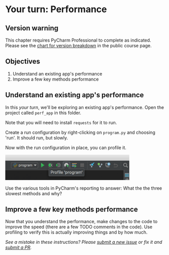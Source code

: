 # Your turn: Performance

## Version warning

This chapter requires PyCharm Professional to complete as indicated. Please see the [chart for version breakdown](https://training.talkpython.fm/courses/explore_pycharm/mastering-pycharm-ide#editions) in the public course page.

## Objectives

1. Understand an existing app's performance
2. Improve a few key methods performance  

## Understand an existing app's performance

In this *your turn*, we'll be exploring an existing app's performance. Open the project called `perf_app` in this folder.

Note that you will need to install `requests` for it to run.

Create a run configuration by right-clicking on `program.py` and choosing 'run'. It should run, but slowly.

Now with the run configuration in place, you can profile it.

![](./resources/profile.png)

Use the various tools in PyCharm's reporting to answer: What the the three slowest methods and why?

## Improve a few key methods performance  

Now that you understand the performance, make changes to the code to improve the speed (there are a few TODO comments in the code). Use profiling to verify this is actually improving things and by how much.

*See a mistake in these instructions? Please [submit a new issue](https://github.com/talkpython/mastering-pycharm-course/issues) or fix it and [submit a PR](https://github.com/talkpython/mastering-pycharm-course/pulls).*